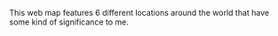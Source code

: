 This web map features 6 different locations around the world that have some kind of significance to me. 
